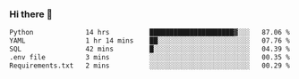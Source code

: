 ### Hi there 👋

<!--START_SECTION:waka-->

```txt
Python             14 hrs          █████████████████████▓░░░   87.06 %
YAML               1 hr 14 mins    ██░░░░░░░░░░░░░░░░░░░░░░░   07.76 %
SQL                42 mins         █░░░░░░░░░░░░░░░░░░░░░░░░   04.39 %
.env file          3 mins          ░░░░░░░░░░░░░░░░░░░░░░░░░   00.35 %
Requirements.txt   2 mins          ░░░░░░░░░░░░░░░░░░░░░░░░░   00.29 %
```

<!--END_SECTION:waka-->

<!--
**Jonas-VanHaeken/Jonas-VanHaeken** is a ✨ _special_ ✨ repository because its `README.md` (this file) appears on your GitHub profile.

Here are some ideas to get you started:

- 🔭 I’m currently working on ...
- 🌱 I’m currently learning ...
- 👯 I’m looking to collaborate on ...
- 🤔 I’m looking for help with ...
- 💬 Ask me about ...
- 📫 How to reach me: ...
- 😄 Pronouns: ...
- ⚡ Fun fact: ...
-->
